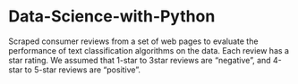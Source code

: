 # Data-Science-with-Python
Scraped consumer reviews from a set of web pages to evaluate the performance of text classification algorithms on the data. 
Each review has a star rating. We assumed that 1-star to 3star reviews are “negative”, and 4-star to 5-star reviews are “positive”. 
